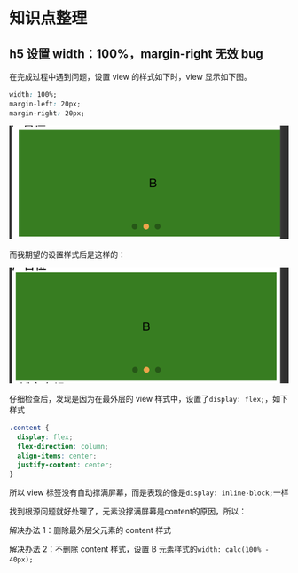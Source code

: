 # 知识点整理

## h5 设置 width：100%，margin-right 无效 bug

在完成过程中遇到问题，设置 view 的样式如下时，view 显示如下图。

```css
width: 100%;
margin-left: 20px;
margin-right: 20px;
```

![error_margin.png](./imgs/error_margin.png)

而我期望的设置样式后是这样的：

![success-margin.png](./imgs/success-margin.png)

仔细检查后，发现是因为在最外层的 view 样式中，设置了`display: flex;`，如下样式

```css
.content {
  display: flex;
  flex-direction: column;
  align-items: center;
  justify-content: center;
}
```

所以 view 标签没有自动撑满屏幕，而是表现的像是`display: inline-block;`一样

找到根源问题就好处理了，元素没撑满屏幕是content的原因，所以：

解决办法 1：删除最外层父元素的 content 样式

解决办法 2：不删除 content 样式，设置 B 元素样式的`width: calc(100% - 40px);`
